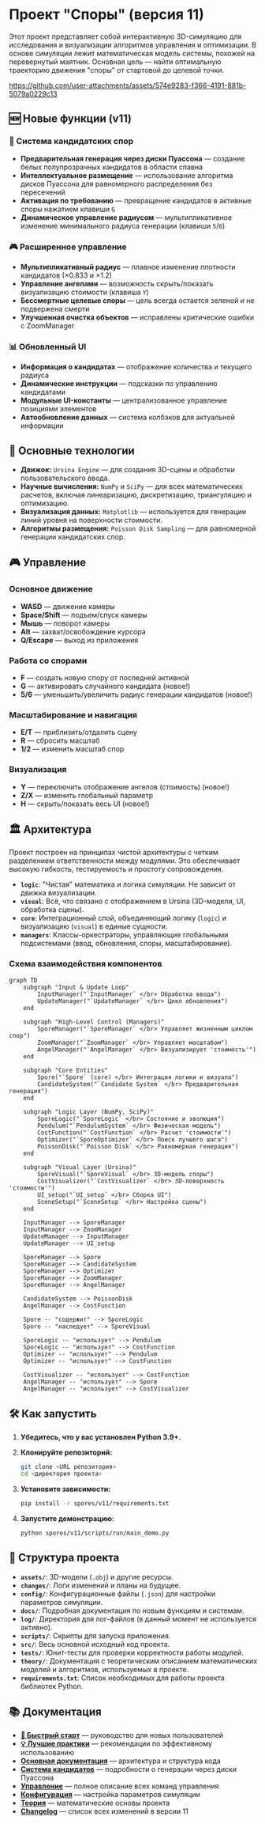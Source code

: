 # Проект "Споры" (версия 11)

Этот проект представляет собой интерактивную 3D-симуляцию для исследования и визуализации алгоритмов управления и оптимизации. В основе симуляции лежит математическая модель системы, похожей на перевернутый маятник. Основная цель — найти оптимальную траекторию движения "споры" от стартовой до целевой точки.

https://github.com/user-attachments/assets/574e9283-f366-4191-881b-5079a0229c13

## 🆕 Новые функции (v11)

### 🎯 Система кандидатских спор
- **Предварительная генерация через диски Пуассона** — создание белых полупрозрачных кандидатов в области спавна
- **Интеллектуальное размещение** — использование алгоритма дисков Пуассона для равномерного распределения без пересечений
- **Активация по требованию** — превращение кандидатов в активные споры нажатием клавиши `G`
- **Динамическое управление радиусом** — мультипликативное изменение минимального радиуса генерации (клавиши `5`/`6`)

### 🎮 Расширенное управление
- **Мультипликативный радиус** — плавное изменение плотности кандидатов (×0.833 и ×1.2)
- **Управление ангелами** — возможность скрыть/показать визуализацию стоимости (клавиша `Y`)
- **Бессмертные целевые споры** — цель всегда остается зеленой и не подвержена смерти
- **Улучшенная очистка объектов** — исправлены критические ошибки с ZoomManager

### 📊 Обновленный UI
- **Информация о кандидатах** — отображение количества и текущего радиуса
- **Динамические инструкции** — подсказки по управлению кандидатами
- **Модульные UI-константы** — централизованное управление позициями элементов
- **Автообновление данных** — система колбэков для актуальной информации

## 🚀 Основные технологии

-   **Движок:** `Ursina Engine` — для создания 3D-сцены и обработки пользовательского ввода.
-   **Научные вычисления:** `NumPy` и `SciPy` — для всех математических расчетов, включая линеаризацию, дискретизацию, триангуляцию и оптимизацию.
-   **Визуализация данных:** `Matplotlib` — используется для генерации линий уровня на поверхности стоимости.
-   **Алгоритмы размещения:** `Poisson Disk Sampling` — для равномерной генерации кандидатских спор.

## 🎮 Управление

### Основное движение
- **WASD** — движение камеры
- **Space/Shift** — подъем/спуск камеры  
- **Мышь** — поворот камеры
- **Alt** — захват/освобождение курсора
- **Q/Escape** — выход из приложения

### Работа со спорами
- **F** — создать новую спору от последней активной
- **G** — активировать случайного кандидата (новое!)
- **5/6** — уменьшить/увеличить радиус генерации кандидатов (новое!)

### Масштабирование и навигация
- **E/T** — приблизить/отдалить сцену
- **R** — сбросить масштаб
- **1/2** — изменить масштаб спор

### Визуализация
- **Y** — переключить отображение ангелов (стоимость) (новое!)
- **Z/X** — изменить глобальный параметр
- **H** — скрыть/показать весь UI (новое!)

## 🏛️ Архитектура

Проект построен на принципах чистой архитектуры с четким разделением ответственности между модулями. Это обеспечивает высокую гибкость, тестируемость и простоту сопровождения.

-   **`logic`**: "Чистая" математика и логика симуляции. Не зависит от движка визуализации.
-   **`visual`**: Всё, что связано с отображением в Ursina (3D-модели, UI, обработка сцены).
-   **`core`**: Интеграционный слой, объединяющий логику (`logic`) и визуализацию (`visual`) в единые сущности.
-   **`managers`**: Классы-оркестраторы, управляющие глобальными подсистемами (ввод, обновления, споры, масштабирование).

### Схема взаимодействия компонентов

```mermaid
graph TD
    subgraph "Input & Update Loop"
        InputManager("`InputManager` </br> Обработка ввода")
        UpdateManager("`UpdateManager` </br> Цикл обновления")
    end

    subgraph "High-Level Control (Managers)"
        SporeManager("`SporeManager` </br> Управляет жизненным циклом спор")
        ZoomManager("`ZoomManager` </br> Управляет масштабом")
        AngelManager("`AngelManager` </br> Визуализирует 'стоимость'")
    end

    subgraph "Core Entities"
        Spore("`Spore` (core) </br> Интеграция логики и визуала")
        CandidateSystem("`Candidate System` </br> Предварительная генерация")
    end
    
    subgraph "Logic Layer (NumPy, SciPy)"
        SporeLogic("`SporeLogic` </br> Состояние и эволюция")
        Pendulum("`PendulumSystem` </br> Физическая модель")
        CostFunction("`CostFunction` </br> Расчет 'стоимости'")
        Optimizer("`SporeOptimizer` </br> Поиск лучшего шага")
        PoissonDisk("`Poisson Disk` </br> Равномерная генерация")
    end

    subgraph "Visual Layer (Ursina)"
        SporeVisual("`SporeVisual` </br> 3D-модель споры")
        CostVisualizer("`CostVisualizer` </br> 3D-поверхность 'стоимости'")
        UI_setup("`UI_setup` </br> Сборка UI")
        SceneSetup("`SceneSetup` </br> Настройка сцены")
    end

    InputManager --> SporeManager
    InputManager --> ZoomManager
    UpdateManager --> InputManager
    UpdateManager --> UI_setup
    
    SporeManager --> Spore
    SporeManager --> CandidateSystem
    SporeManager --> Optimizer
    SporeManager --> ZoomManager
    SporeManager --> AngelManager
    
    CandidateSystem --> PoissonDisk
    AngelManager --> CostFunction
    
    Spore -- "содержит" --> SporeLogic
    Spore -- "наследует" --> SporeVisual
    
    SporeLogic -- "использует" --> Pendulum
    SporeLogic -- "использует" --> CostFunction
    Optimizer -- "использует" --> Pendulum
    Optimizer -- "использует" --> CostFunction

    CostVisualizer -- "использует" --> CostFunction
    AngelManager -- "использует" --> Spore
    AngelManager -- "использует" --> CostVisualizer
```

## 🛠️ Как запустить

1.  **Убедитесь, что у вас установлен Python 3.9+.**

2.  **Клонируйте репозиторий:**
    ```bash
    git clone <URL репозитория>
    cd <директория проекта>
    ```

3.  **Установите зависимости:**
    ```bash
    pip install -r spores/v11/requirements.txt
    ```

4.  **Запустите демонстрацию:**
    ```bash
    python spores/v11/scripts/run/main_demo.py
    ```

## 📁 Структура проекта

-   **`assets/`**: 3D-модели (`.obj`) и другие ресурсы.
-   **`changes/`**: Логи изменений и планы на будущее.
-   **`config/`**: Конфигурационные файлы (`.json`) для настройки параметров симуляции.
-   **`docs/`**: Подробная документация по новым функциям и системам.
-   **`log/`**: Директория для лог-файлов (в данный момент не используется активно).
-   **`scripts/`**: Скрипты для запуска приложения.
-   **`src/`**: Весь основной исходный код проекта.
-   **`tests/`**: Юнит-тесты для проверки корректности работы модулей.
-   **`theory/`**: Документация с теоретическим описанием математических моделей и алгоритмов, используемых в проекте.
-   **`requirements.txt`**: Список необходимых для работы проекта библиотек Python.

## 📚 Документация

- **[🚀 Быстрый старт](docs/quick_start.md)** — руководство для новых пользователей
- **[💡 Лучшие практики](docs/best_practices.md)** — рекомендации по эффективному использованию
- **[Основная документация](src/README.md)** — архитектура и структура кода
- **[Система кандидатов](docs/candidate_system.md)** — подробности о генерации через диски Пуассона  
- **[Управление](docs/controls.md)** — полное описание всех команд управления
- **[Конфигурация](config/README.md)** — настройка параметров симуляции
- **[Теория](theory/README.md)** — математические основы проекта
- **[Changelog](changes/v11_changelog.md)** — список всех изменений в версии 11 